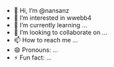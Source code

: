 - 👋 Hi, I’m @nansanz
- 👀 I’m interested in wwebb4
- 🌱 I’m currently learning ...
- 💞️ I’m looking to collaborate on ...
- 📫 How to reach me ...
- 😄 Pronouns: ...
- ⚡ Fun fact: ...

<!---
nansanz/nansanz is a ✨ special ✨ repository because its `README.md` (this file) appears on your GitHub profile.
You can click the Preview link to take a look at your changes.
--->
